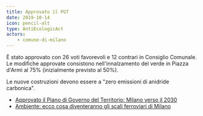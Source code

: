 ```yaml
---
title: Approvato il PGT
date: 2019-10-14
icon: pencil-alt
type: AntiEcologicAct
actors:
    - comune-di-milano
---
```


È stato approvato con 26 voti favorevoli e 12 contrari in Consiglio Comunale.
Le modifiche approvate consistono nell'innalzamento del verde in Piazza d'Armi al 75% (inizialmente previsto al 50%).

Le nuove costruzioni devono essere a "zero emissioni di anidride carbonica".

- [Approvato il Piano di Governo del Territorio: Milano verso il 2030](https://www.milanotoday.it/attualita/approvato-pgt.html)
- [Ambiente: ecco cosa diventeranno gli scali ferroviari di Milano](https://www.trasporti-italia.com/treno/ambiente-ecco-cosa-diventeranno-gli-scali-ferroviari-di-milano/41555)